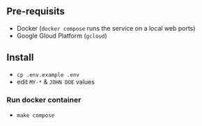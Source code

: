 ## Pre-requisits
- Docker (`docker compose` runs the service on a local web ports)
- Google Gloud Platform (`gcloud`)


## Install

- `cp .env.example .env`
- edit `MY-*` & `JOHN DOE` values


### Run docker container
- `make compose`